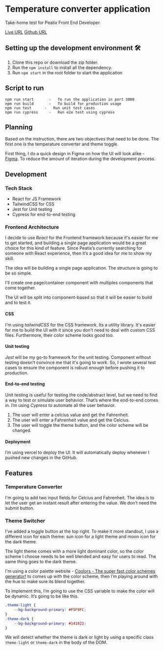 # Temperature converter application
Take-home test for Peatix Front End Developer.

[Live URL](https://temperature-converter-peatix.vercel.app/)
[Github URL](https://github.com/jakzaizzat/temperature-converter)

## Setting up the development environment 🛠

1. Clone this repo or download the zip folder. 
2. Run the `npm install` to install all the dependency. 
3. Run `npm start` in the root folder to start the application


## Script to run
```
npm run start       -   To run the application in port 3000
npm run build       -   To build for production usage
npm run test   	  -   Run unit test cases
npm run cypress     -   Run e2e test using cypress
```


## Planning

Based on the instruction, there are two objectives that need to be done. The first one is the temperature converter and theme toggle. 

First thing, I do a quick design in Figma on how the UI will look alike - [Figma](https://www.figma.com/file/qnR3IWFeMAUlqrpikS7Yzl/Peatix?node-id=0%3A1). To reduce the amount of iteration during the development process. 


## Development

### Tech Stack
* React for JS Framework
* TailwindCSS for CSS
* Jest for Unit testing
* Cypress for end-to-end testing

### Frontend Architecture
I decide to use *React* for the Frontend framework because it's easier for me to get started, and building a single page application would be a great choice for this kind of feature. Since Peatix’s currently searching for someone with React experience, then it’s a good idea for me to show my skill. 

The idea will be building a single page application. The structure is going to be so simple. 

I'll create one page/container component with multiples components that come together. 

The UI will be split into component-based so that it will be easier to build and to test it. 

#### CSS
I'm using *tailwindCSS* for the CSS framework. Its a utility library. It's easier for me to build the UI with it since you don’t need to deal with custom CSS files. Furthermore, their color scheme looks good too. 

#### Unit testing
*Jest* will be my go-to framework for the unit testing. Component without testing doesn’t convince me that it's going to work. So, I wrote several test cases to ensure the component is robust enough before pushing it to production. 

#### End-to-end testing
Unit testing is useful for testing the code/abstract level, but we need to find a way to test or simulate user behavior. That’s where the end-to-end comes in. I’m using *Cypress* to automate all the user behavior. 

1. The user will enter a celcius value and get the Fahrenheit.
2. The user will enter a Fahrenheit value and get the Celcius.
3. The user will toggle the theme button, and the color scheme will be changed. 

#### Deployment
I’m using vercel to deploy the UI. It will automatically deploy whenever I pushed new changes in the GitHub. 

## Features

### Temperature Converter

I'm going to add two input fields for Celcius and Fahrenheit. The idea is to let the user get an instant result after entering the value. We don’t need the submit button.  

### Theme Switcher

I've added a toggle button at the top right. To make it more standout, I use a different icon for each theme: sun icon for a light theme and moon icon for the dark theme. 

The light theme comes with a more light dominant color, so the color scheme I choose needs to be well blended and easy for users to read. The same thing goes to the dark theme. 

I'm using a color palette website - [Coolors - The super fast color schemes generator!](https://coolors.co/) to comes up with the color scheme, then I’m playing around with the hue to make sure its blend together. 

To implement this, I’m going to use the CSS variable to make the color will be dynamic. It’s going to be like this. 

```css
.theme-light {
    --bg-background-primary: #F5F9FC;
}
.theme-dark {
    --bg-background-primary: #141822;
}
```

We will detect whether the theme is dark or light by using a specific class `theme-light` or `theme-dark` in the body of the DOM. 

